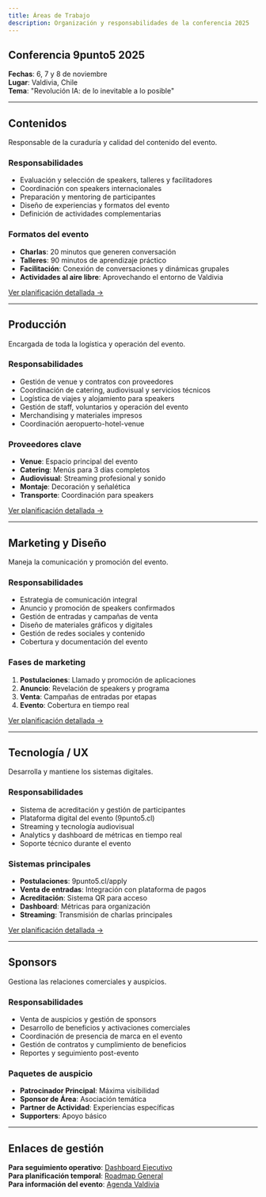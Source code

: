 ```yaml
---
title: Áreas de Trabajo
description: Organización y responsabilidades de la conferencia 2025
---
```


## Conferencia 9punto5 2025

**Fechas**: 6, 7 y 8 de noviembre  
**Lugar**: Valdivia, Chile  
**Tema**: "Revolución IA: de lo inevitable a lo posible"

---

## Contenidos
Responsable de la curaduría y calidad del contenido del evento.

### Responsabilidades
- Evaluación y selección de speakers, talleres y facilitadores
- Coordinación con speakers internacionales
- Preparación y mentoring de participantes
- Diseño de experiencias y formatos del evento
- Definición de actividades complementarias

### Formatos del evento
- **Charlas**: 20 minutos que generen conversación
- **Talleres**: 90 minutos de aprendizaje práctico
- **Facilitación**: Conexión de conversaciones y dinámicas grupales
- **Actividades al aire libre**: Aprovechando el entorno de Valdivia

[Ver planificación detallada →](/contenidos/overview)

---

## Producción
Encargada de toda la logística y operación del evento.

### Responsabilidades
- Gestión de venue y contratos con proveedores
- Coordinación de catering, audiovisual y servicios técnicos
- Logística de viajes y alojamiento para speakers
- Gestión de staff, voluntarios y operación del evento
- Merchandising y materiales impresos
- Coordinación aeropuerto-hotel-venue

### Proveedores clave
- **Venue**: Espacio principal del evento
- **Catering**: Menús para 3 días completos
- **Audiovisual**: Streaming profesional y sonido
- **Montaje**: Decoración y señalética
- **Transporte**: Coordinación para speakers

[Ver planificación detallada →](/produccion/overview)

---

## Marketing y Diseño
Maneja la comunicación y promoción del evento.

### Responsabilidades
- Estrategia de comunicación integral
- Anuncio y promoción de speakers confirmados
- Gestión de entradas y campañas de venta
- Diseño de materiales gráficos y digitales
- Gestión de redes sociales y contenido
- Cobertura y documentación del evento

### Fases de marketing
1. **Postulaciones**: Llamado y promoción de aplicaciones
2. **Anuncio**: Revelación de speakers y programa
3. **Venta**: Campañas de entradas por etapas
4. **Evento**: Cobertura en tiempo real

[Ver planificación detallada →](/marketing/overview)

---

## Tecnología / UX
Desarrolla y mantiene los sistemas digitales.

### Responsabilidades
- Sistema de acreditación y gestión de participantes
- Plataforma digital del evento (9punto5.cl)
- Streaming y tecnología audiovisual
- Analytics y dashboard de métricas en tiempo real
- Soporte técnico durante el evento

### Sistemas principales
- **Postulaciones**: 9punto5.cl/apply
- **Venta de entradas**: Integración con plataforma de pagos
- **Acreditación**: Sistema QR para acceso
- **Dashboard**: Métricas para organización
- **Streaming**: Transmisión de charlas principales

[Ver planificación detallada →](/tecnologia/overview)

---

## Sponsors
Gestiona las relaciones comerciales y auspicios.

### Responsabilidades
- Venta de auspicios y gestión de sponsors
- Desarrollo de beneficios y activaciones comerciales
- Coordinación de presencia de marca en el evento
- Gestión de contratos y cumplimiento de beneficios
- Reportes y seguimiento post-evento

### Paquetes de auspicio
- **Patrocinador Principal**: Máxima visibilidad
- **Sponsor de Área**: Asociación temática
- **Partner de Actividad**: Experiencias específicas
- **Supporters**: Apoyo básico

---

## Enlaces de gestión

**Para seguimiento operativo**: [Dashboard Ejecutivo](/planificacion/dashboard)  
**Para planificación temporal**: [Roadmap General](/planificacion/roadmap)  
**Para información del evento**: [Agenda Valdivia](/eventos/valdivia/agenda)